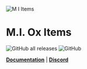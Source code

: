 ![M I  Items](https://github.com/user-attachments/assets/69eabda7-1a0e-4986-8349-d274d5c14db5)
# M.I. Ox Items


![GitHub all releases](https://img.shields.io/github/downloads/Mesa-Indigo/mi_items/total)
![GitHub](https://img.shields.io/github/license/Mesa-Indigo/mi_items)

**[Documentation](https://mesa-indigo.gitbook.io/m.i.-resources/)**  |  **[Discord](https://discord.gg/EtgZsVBtYB)**
